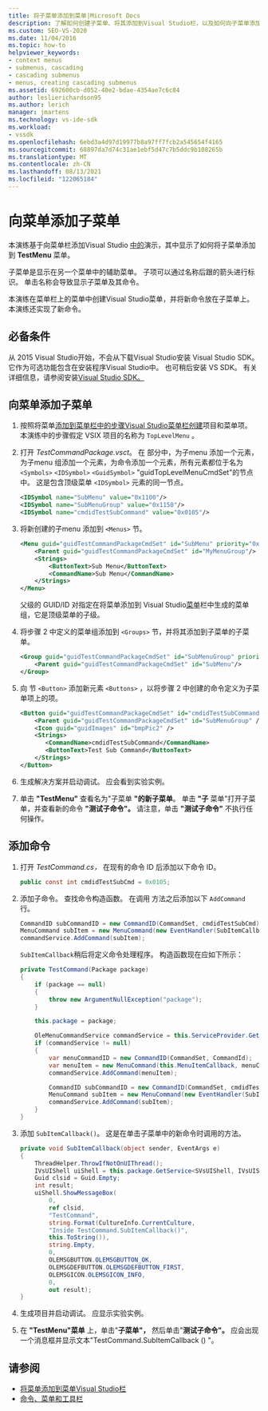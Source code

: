 ```yaml
---
title: 将子菜单添加到菜单|Microsoft Docs
description: 了解如何创建子菜单、将其添加到Visual Studio栏，以及如何向子菜单添加新命令。
ms.custom: SEO-VS-2020
ms.date: 11/04/2016
ms.topic: how-to
helpviewer_keywords:
- context menus
- submenus, cascading
- cascading submenus
- menus, creating cascading submenus
ms.assetid: 692600cb-d052-40e2-bdae-4354ae7c6c84
author: leslierichardson95
ms.author: lerich
manager: jmartens
ms.technology: vs-ide-sdk
ms.workload:
- vssdk
ms.openlocfilehash: 6ebd3a4d97d19977b8a97ff7fcb2a545654f4165
ms.sourcegitcommit: 68897da7d74c31ae1ebf5d47c7b5ddc9b108265b
ms.translationtype: MT
ms.contentlocale: zh-CN
ms.lasthandoff: 08/13/2021
ms.locfileid: "122065184"
---
```

# <a name="add-a-submenu-to-a-menu"></a>向菜单添加子菜单
本演练基于向菜单栏添加Visual Studio [中的](../extensibility/adding-a-menu-to-the-visual-studio-menu-bar.md)演示，其中显示了如何将子菜单添加到 **TestMenu** 菜单。

 子菜单是显示在另一个菜单中的辅助菜单。 子项可以通过名称后跟的箭头进行标识。 单击名称会导致显示子菜单及其命令。

 本演练在菜单栏上的菜单中创建Visual Studio菜单，并将新命令放在子菜单上。 本演练还实现了新命令。

## <a name="prerequisites"></a>必备条件
 从 2015 Visual Studio开始，不会从下载Visual Studio安装 Visual Studio SDK。 它作为可选功能包含在安装程序Visual Studio中。 也可稍后安装 VS SDK。 有关详细信息，请参阅安装[Visual Studio SDK。](../extensibility/installing-the-visual-studio-sdk.md)

## <a name="add-a-submenu-to-a-menu"></a>向菜单添加子菜单

1. 按照将菜单[添加到菜单栏中的步骤Visual Studio菜单栏创建](../extensibility/adding-a-menu-to-the-visual-studio-menu-bar.md)项目和菜单项。 本演练中的步骤假定 VSIX 项目的名称为 `TopLevelMenu` 。

2. 打开 *TestCommandPackage.vsct*。 在 部分中，为子menu 添加一个元素，为子menu 组添加一个元素，为命令添加一个元素，所有元素都位于名为 `<Symbols>` `<IDSymbol>` `<GuidSymbol>` "guidTopLevelMenuCmdSet"的节点中。 这是包含顶级菜单 `<IDSymbol>` 元素的同一节点。

    ```xml
    <IDSymbol name="SubMenu" value="0x1100"/>
    <IDSymbol name="SubMenuGroup" value="0x1150"/>
    <IDSymbol name="cmdidTestSubCommand" value="0x0105"/>
    ```

3. 将新创建的子menu 添加到 `<Menus>` 节。

    ```xml
    <Menu guid="guidTestCommandPackageCmdSet" id="SubMenu" priority="0x0100" type="Menu">
        <Parent guid="guidTestCommandPackageCmdSet" id="MyMenuGroup"/>
        <Strings>
            <ButtonText>Sub Menu</ButtonText>
            <CommandName>Sub Menu</CommandName>
        </Strings>
    </Menu>
    ```

     父级的 GUID/ID 对指定在将菜单添加到 Visual Studio[菜单](../extensibility/adding-a-menu-to-the-visual-studio-menu-bar.md)栏中生成的菜单组，它是顶级菜单的子级。

4. 将步骤 2 中定义的菜单组添加到 `<Groups>` 节，并将其添加到子菜单的子菜单。

    ```xml
    <Group guid="guidTestCommandPackageCmdSet" id="SubMenuGroup" priority="0x0000">
        <Parent guid="guidTestCommandPackageCmdSet" id="SubMenu"/>
    </Group>
    ```

5. 向 节 `<Button>` 添加新元素 `<Buttons>` ，以将步骤 2 中创建的命令定义为子菜单项上的项。

    ```xml
    <Button guid="guidTestCommandPackageCmdSet" id="cmdidTestSubCommand" priority="0x0000" type="Button">
        <Parent guid="guidTestCommandPackageCmdSet" id="SubMenuGroup" />
        <Icon guid="guidImages" id="bmpPic2" />
        <Strings>
           <CommandName>cmdidTestSubCommand</CommandName>
           <ButtonText>Test Sub Command</ButtonText>
        </Strings>
    </Button>
    ```

6. 生成解决方案并启动调试。 应会看到实验实例。

7. 单击 **"TestMenu"** 查看名为"子菜单 **"的新子菜单**。 单击 **"子** 菜单"打开子菜单，并查看新的命令 **"测试子命令"。** 请注意，单击 **"测试子命令"** 不执行任何操作。

## <a name="add-a-command"></a>添加命令

1. 打开 *TestCommand.cs，* 在现有的命令 ID 后添加以下命令 ID。

    ```csharp
    public const int cmdidTestSubCmd = 0x0105;
    ```

2. 添加子命令。 查找命令构造函数。 在调用 方法之后添加以下 `AddCommand` 行。

    ```csharp
    CommandID subCommandID = new CommandID(CommandSet, cmdidTestSubCmd);
    MenuCommand subItem = new MenuCommand(new EventHandler(SubItemCallback), subCommandID);
    commandService.AddCommand(subItem);
    ```

    `SubItemCallback`稍后将定义命令处理程序。 构造函数现在应如下所示：

    ```csharp
    private TestCommand(Package package)
    {
        if (package == null)
        {
            throw new ArgumentNullException("package");
        }

        this.package = package;

        OleMenuCommandService commandService = this.ServiceProvider.GetService(typeof(IMenuCommandService)) as OleMenuCommandService;
        if (commandService != null)
        {
            var menuCommandID = new CommandID(CommandSet, CommandId);
            var menuItem = new MenuCommand(this.MenuItemCallback, menuCommandID);
            commandService.AddCommand(menuItem);

            CommandID subCommandID = new CommandID(CommandSet, cmdidTestSubCmd);
            MenuCommand subItem = new MenuCommand(new EventHandler(SubItemCallback), subCommandID);
            commandService.AddCommand(subItem);
        }
    }
    ```

3. 添加 `SubItemCallback()`。 这是在单击子菜单中的新命令时调用的方法。

    ```csharp
    private void SubItemCallback(object sender, EventArgs e)
    {
        ThreadHelper.ThrowIfNotOnUIThread();
        IVsUIShell uiShell = this.package.GetService<SVsUIShell, IVsUIShell>();
        Guid clsid = Guid.Empty;
        int result;
        uiShell.ShowMessageBox(
            0,
            ref clsid,
            "TestCommand",
            string.Format(CultureInfo.CurrentCulture,
            "Inside TestCommand.SubItemCallback()",
            this.ToString()),
            string.Empty,
            0,
            OLEMSGBUTTON.OLEMSGBUTTON_OK,
            OLEMSGDEFBUTTON.OLEMSGDEFBUTTON_FIRST,
            OLEMSGICON.OLEMSGICON_INFO,
            0,
            out result);
    }
    ```

4. 生成项目并启动调试。 应显示实验实例。

5. 在 **"TestMenu"菜单** 上，单击"**子菜单"，** 然后单击"**测试子命令"。** 应会出现一个消息框并显示文本"TestCommand.SubItemCallback () "。

## <a name="see-also"></a>请参阅

- [将菜单添加到菜单Visual Studio栏](../extensibility/adding-a-menu-to-the-visual-studio-menu-bar.md)
- [命令、菜单和工具栏](../extensibility/internals/commands-menus-and-toolbars.md)
